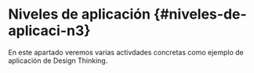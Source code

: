 # Niveles de aplicación {#niveles-de-aplicaci-n3}

En este apartado veremos varias activdades concretas como ejemplo de aplicación de Design Thinking.




